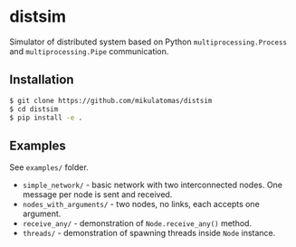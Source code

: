 # distsim

Simulator of distributed system based on Python `multiprocessing.Process` and `multiprocessing.Pipe` communication.

## Installation
```bash
$ git clone https://github.com/mikulatomas/distsim
$ cd distsim
$ pip install -e .
```

## Examples
See `examples/` folder.

* `simple_network/` - basic network with two interconnected nodes. One message per node is sent and received.
* `nodes_with_arguments/` - two nodes, no links, each accepts one argument.
* `receive_any/` - demonstration of `Node.receive_any()` method.
* `threads/` - demonstration of spawning threads inside `Node` instance.